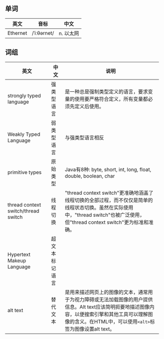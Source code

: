 ## 单词
|英文|音标|中文|
|:--:|:--:|:--:|
|Ethernet|/ˈiːθərnet/|n. 以太网|

## 词组
|英文|中文|说明|
|--|--|--|
|strongly typed language|强类型语言|是一种总是强制类型定义的语言，要求变量的使用要严格符合定义，所有变量都必须先定义后使用。|
|Weakly Typed Language|弱类型语言|与强类型语言相反|
|primitive types|原始类型|Java有8种: byte, short, int, long, float, double, boolean, char|
|thread context switch/thread switch|线程切换|"thread context switch"更准确地涵盖了线程切换的全部过程，而不仅仅是简单的线程状态切换。虽然在实际使用中，"thread switch"也被广泛使用，但"thread context switch"更为标准和准确。|
|Hypertext Makeup Language|超文本标记语言|
|alt text|替代文本|是用来描述网页上的图像的文本，通常用于为视力障碍或无法加载图像的用户提供信息。Alt text应该简明扼要地描述图像内容，以便搜索引擎和其他工具可以理解图像的含义。在HTML中，可以使用`<alt>`标签为图像设置alt text。|
